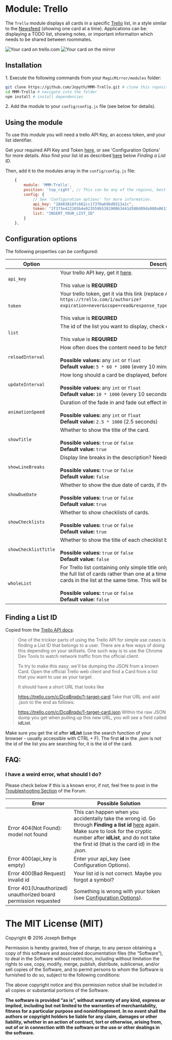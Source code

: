 # Module: Trello
The `Trello` module displays all cards in a specific [Trello](https://trello.com/) list, in a style similar to the [Newsfeed](https://github.com/MichMich/MagicMirror/tree/master/modules/default/newsfeed) (showing one card at a time).
Applications can be: displaying a TODO list, showing notes, or important information which needs to be shared between roommates.

![Your card on trello.com](/.github/trellocard.png?raw=true)
![Your card on the mirror](/.github/mirrorcard.png?raw=true)

## Installation

  1\. Execute the following commands from your `MagicMirror/modules` folder:
```bash
git clone https://github.com/Jopyth/MMM-Trello.git # clone this repository
cd MMM-Trello # navigate into the folder
npm install # install dependencies
```
  2\. Add the module to your `config/config.js` file (see below for details).

## Using the module

To use this module you will need a trello API Key, an access token, and your list identifier.

Get your required API Key and Token [here](https://trello.com/app-key), or see 'Configuration Options' for more details.
Also find your list id as described [here](https://developers.trello.com/get-started/start-building#create) below *Finding a List ID*.

Then, add it to the modules array in the `config/config.js` file:
````javascript
    {
        module: 'MMM-Trello',
        position: 'top_right', // This can be any of the regions, best results in center regions.
        config: {
            // See 'Configuration options' for more information.
            api_key: "18483816fc662cc173f0a69bd0513a1c",
            token: "2f373e422105b4e923559b538190063441d588d09da980a0613a5ae2378ca613",
            list: "INSERT_YOUR_LIST_ID"
        }
    },
````

## Configuration options

The following properties can be configured:


<table width="100%">
	<!-- why, markdown... -->
	<thead>
		<tr>
			<th>Option</th>
			<th width="100%">Description</th>
		</tr>
	<thead>
	<tbody>
		<tr>
			<td><code>api_key</code></td>
			<td>Your trello API key, get it <a href="https://trello.com/app-key">here</a>.
				<br> <br> This value is <b>REQUIRED</b>
			</td>
		</tr>
		<tr>
			<td><code>token</code></td>
			<td>Your trello token, get it via this link (replace <code>API_KEY</code> with your API key!): <code>https://trello.com/1/authorize?expiration=never&scope=read&response_type=token&name=Server%20Token&key=API_KEY</code>.
				<br> <br> This value is <b>REQUIRED</b>
			</td>
		</tr>
		<tr>
			<td><code>list</code></td>
			<td>The id of the list you want to display, check out the section <a href="#finding-a-list-id">Finding a List ID</a>.
				<br> <br> This value is <b>REQUIRED</b>
			</td>
		</tr>
		<tr>
			<td><code>reloadInterval</code></td>
			<td>How often does the content need to be fetched (in ms)?<br>
				<br><b>Possible values:</b> any <code>int</code> or <code>float</code>
				<br><b>Default value:</b> <code>5 * 60 * 1000</code> (every 10 minutes)
			</td>
		</tr>
		<tr>
			<td><code>updateInterval</code></td>
			<td>How long should a card be displayed, before switching to the next one (in ms)?<br>
				<br><b>Possible values:</b> any <code>int</code> or <code>float</code>
				<br><b>Default value:</b> <code>10 * 1000</code> (every 10 seconds)
			</td>
		</tr>
		<tr>
			<td><code>animationSpeed</code></td>
			<td>Duration of the fade in and fade out effect in ms.<br>
				<br><b>Possible values:</b> any <code>int</code> or <code>float</code>
				<br><b>Default value:</b> <code>2.5 * 1000</code> (2.5 seconds)
			</td>
		</tr>
		<tr>
			<td><code>showTitle</code></td>
			<td>Whether to show the title of the card.<br>
				<br><b>Possible values:</b> <code>true</code> or <code>false</code>
				<br><b>Default value:</b> <code>true</code>
			</td>
		</tr>
		<tr>
			<td><code>showLineBreaks</code></td>
			<td>Display line breaks in the description? Needs more space if true.<br>
				<br><b>Possible values:</b> <code>true</code> or <code>false</code>
				<br><b>Default value:</b> <code>false</code>
			</td>
		</tr>
		<tr>
			<td><code>showDueDate</code></td>
			<td>Whether to show the due date of cards, if they have one.<br>
				<br><b>Possible values:</b> <code>true</code> or <code>false</code>
				<br><b>Default value:</b> <code>true</code>
			</td>
		</tr>
		<tr>
			<td><code>showChecklists</code></td>
			<td>Whether to show checklists of cards.<br>
				<br><b>Possible values:</b> <code>true</code> or <code>false</code>
				<br><b>Default value:</b> <code>true</code>
			</td>
		</tr>
		<tr>
			<td><code>showChecklistTitle</code></td>
			<td>Whether to show the title of each checklist before the actual check list.<br>
				<br><b>Possible values:</b> <code>true</code> or <code>false</code>
				<br><b>Default value:</b> <code>false</code>
			</td>
		</tr>
		<tr>
			<td><code>wholeList</code></td>
			<td>For Trello list containing only simple title only cards, it may be more appropriate to see the full list of cards rather than one at a time.  Setting <code>wholeList</code> to <code>true</code> will show all cards in the list at the same time.  This will be ugly for complex cards.<br>
				<br><b>Possible values:</b> <code>true</code> or <code>false</code>
				<br><b>Default value:</b> <code>false</code>
			</td>
		</tr>
	</tbody>
</table>

## Finding a List ID

Copied from the [Trello API docs](https://developers.trello.com/get-started/start-building):

> One of the trickier parts of using the Trello API for simple use cases is finding a List ID that belongs to a user. There are a few ways of doing this depending on your skillsets. One such way is to use the Chrome Dev Tools to watch network traffic from the official client.
>
> To try to make this easy, we'll be dumping the JSON from a known Card. Open the official Trello web client and find a Card from a list that you want to use as your target.
>
> It should have a short URL that looks like
>
> https://trello.com/c/DcqBrqdx/1-target-card
> Take that URL and add .json to the end as follows:
>
> https://trello.com/c/DcqBrqdx/1-target-card.json
> Within the raw JSON dump you get when pulling up this new URL, you will see a field called **idList**.

Make sure you get the id after **idList** (use the search function of your browser - usually accessible with CTRL + F).
The first **id** in the *.json* is not the id of the list you are searching for, it is the id of the card.

## FAQ:

### I have a weird error, what should I do?

Please check below if this is a known error, if not, feel free to post in the [Troubleshooting Section](https://forum.magicmirror.builders/category/29/troubleshooting) of the Forum.

|Error|Possible Solution|
|-----|-----|
| Error 404(Not Found): model not found | This can happen when you accidentally take the wrong id. Go through **Finding a list id** [here](#finding-a-list-id) again. Make sure to look for the cryptic number after **idList**, and do not take the first id (that is the card id) in the *.json*.  |
| Error 400(api_key is empty) | Enter your api_key (see Configuration Options). |
| Error 400(Bad Request) invalid id | Your list id is not correct. Maybe you forgot a symbol? |
| Error 401(Unauthorized) unauthorized board permission requested | Something is wrong with your token (see [Configuration Options](#configuration-options)). |

The MIT License (MIT)
=====================

Copyright © 2016 Joseph Bethge

Permission is hereby granted, free of charge, to any person
obtaining a copy of this software and associated documentation
files (the “Software”), to deal in the Software without
restriction, including without limitation the rights to use,
copy, modify, merge, publish, distribute, sublicense, and/or sell
copies of the Software, and to permit persons to whom the
Software is furnished to do so, subject to the following
conditions:

The above copyright notice and this permission notice shall be
included in all copies or substantial portions of the Software.

**The software is provided “as is”, without warranty of any kind, express or implied, including but not limited to the warranties of merchantability, fitness for a particular purpose and noninfringement. In no event shall the authors or copyright holders be liable for any claim, damages or other liability, whether in an action of contract, tort or otherwise, arising from, out of or in connection with the software or the use or other dealings in the software.**
